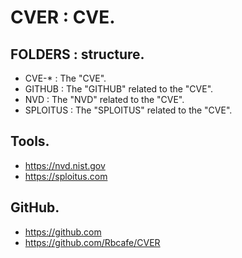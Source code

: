 # CVER : CVE.

## FOLDERS : structure.

- CVE-* : The "CVE".
- GITHUB : The "GITHUB" related to the "CVE".
- NVD : The "NVD" related to the "CVE".
- SPLOITUS : The "SPLOITUS" related to the "CVE".

## Tools.

- https://nvd.nist.gov
- https://sploitus.com

## GitHub.

- https://github.com
- https://github.com/Rbcafe/CVER
